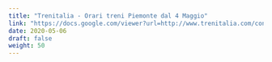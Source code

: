 ```yaml
---
title: "Trenitalia - Orari treni Piemonte dal 4 Maggio"
link: "https://docs.google.com/viewer?url=http://www.trenitalia.com/content/dam/tcom/it/notizie-infomobilit%c3%a0/allegati/Piemonte%20dal%204%20maggio%20def.pdf"
date: 2020-05-06
draft: false
weight: 50
---
```


